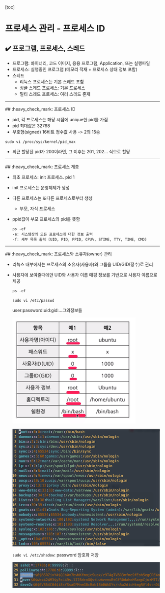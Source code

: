 [toc]

# 프로세스 관리 - 프로세스 ID

## :heavy_check_mark: 프로그램, 프로세스, 스레드

- 프로그램: 바이너리, 코드 이미지, 응용 프로그램, Application, 또는 실행파일
- 프로세스: 실행중인 프로그램 (메모리 적재 + 프로세스 상태 정보 포함)
- 스레드
  - 리눅스 프로세스는 기본 스레드 포함
  - 싱글 스레드 프로세스: 기본 프로세스
  - 멀티 스레드 프로세스: 여러 스레드 존재





<hr>
## :heavy_check_mark: 프로세스 ID

- pid, 각 프로세스는 해당 시점에 unique한 pid를 가짐
- pid 최대값은 32768
- 부호형(signed) 16비트 정수값 사용 -> 2의 15승

```
sudo vi /proc/sys/kernel/pid_max
```

- 최근 할당된 pid가 200이라면, 그 이후는 201, 202... 식으로 할당





<hr>
## :heavy_check_mark: 프로세스 계층

- 최초 프로세스: init 프로세스. pid 1

- init 프로세스는 운영체제가 생성

- 다른 프로세스는 또다른 프로세스로부터 생성

  - 부모, 자식 프로세스

- ppid값이 부모 프로세스의 pid를 뜻함

  ```
  ps -ef
  -e: 시스템상의 모든 프로세스에 대한 정보 출력
  -f: 세부 목록 출력 (UID, PID, PPID, CPU%, STIME, TTY, TIME, CMD)
  ```

  



<hr>
## :heavy_check_mark: 프로세스와 소유자(owner) 관리

- 리눅스 내부에서는 프로세스의 소유자(사용자)와 그룹을 UID/GID(정수)로 관리

- 사용자에 보여줄때에만 UID와 사용자 이름 매핑 정보를 기반으로 사용자 이름으로 제공

  ```
  ps -ef
  ```

  `sudo vi /etc/passwd`

  user:password:uid:gid:...그외정보들

  ![image-20210308163201039](assets/image-20210308163201039.png)

  ![image-20210308162936039](assets/image-20210308162936039.png)

  

  `sudo vi /etc/shadow`: password 암호화 저장

  ![image-20210308163129891](assets/image-20210308163129891.png)




